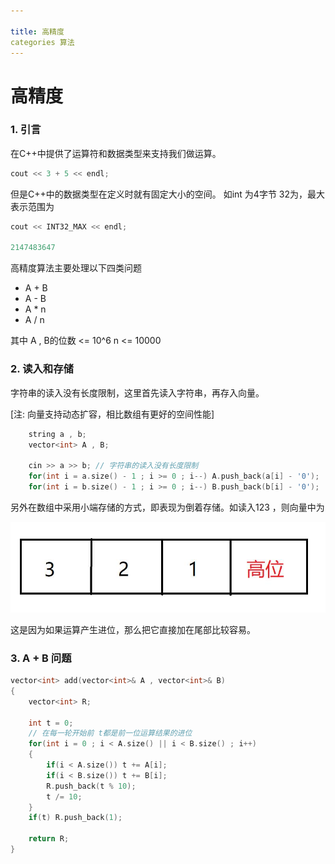```yaml
---

title: 高精度
categories 算法
---
```


# 高精度

### 1.  引言

在C++中提供了运算符和数据类型来支持我们做运算。

```c++
cout << 3 + 5 << endl;
```

但是C++中的数据类型在定义时就有固定大小的空间。 如int 为4字节 32为，最大表示范围为

```c++
cout << INT32_MAX << endl;

2147483647
```

高精度算法主要处理以下四类问题

+ A + B
+ A - B
+ A * n
+ A / n

其中 A , B的位数 <= 10^6 n <= 10000

### 2. 读入和存储

字符串的读入没有长度限制，这里首先读入字符串，再存入向量。

[注: 向量支持动态扩容，相比数组有更好的空间性能]

```c++
    string a , b;
    vector<int> A , B;
    
    cin >> a >> b; // 字符串的读入没有长度限制
    for(int i = a.size() - 1 ; i >= 0 ; i--) A.push_back(a[i] - '0');
    for(int i = b.size() - 1 ; i >= 0 ; i--) B.push_back(b[i] - '0');
```

另外在数组中采用小端存储的方式，即表现为倒着存储。如读入123 ，则向量中为

![数组存储表示](高精度\数组存储表示.jpg)

这是因为如果运算产生进位，那么把它直接加在尾部比较容易。

### 3. A + B 问题

```c++
vector<int> add(vector<int>& A , vector<int>& B)
{
    vector<int> R;
    
    int t = 0;
    // 在每一轮开始前 t都是前一位运算结果的进位
    for(int i = 0 ; i < A.size() || i < B.size() ; i++)
    {
        if(i < A.size()) t += A[i];
        if(i < B.size()) t += B[i];
        R.push_back(t % 10);
        t /= 10;
    }
    if(t) R.push_back(1);

    return R;
}
```

